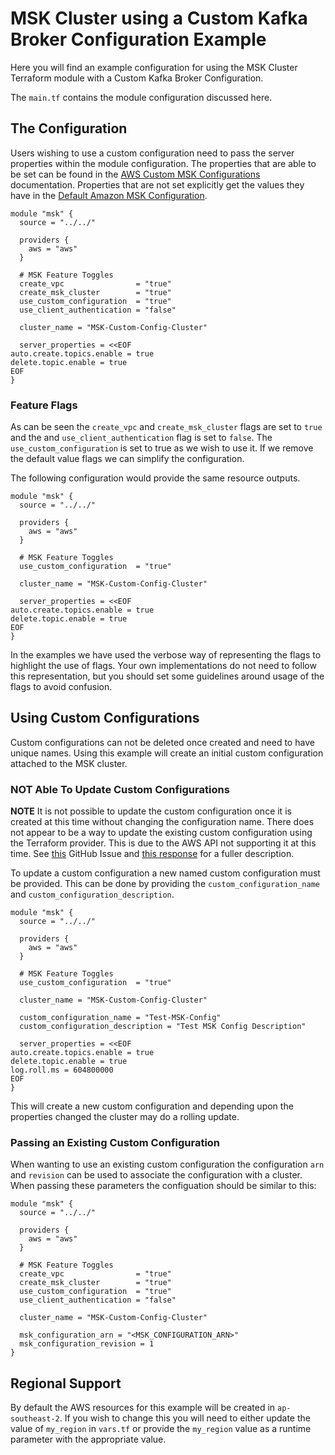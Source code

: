 # MSK Cluster using a Custom Kafka Broker Configuration Example
Here you will find an example configuration for using the MSK Cluster Terraform
module with a Custom Kafka Broker Configuration.

The `main.tf` contains the module configuration discussed here.

## The Configuration
Users wishing to use a custom configuration need to pass the server properties
within the module configuration. The properties that are able to be set can be
found in the [AWS Custom MSK Configurations](https://docs.aws.amazon.com/msk/latest/developerguide/msk-configuration-properties.html) documentation. Properties that are not set explicitly get the values they have in the [Default Amazon MSK Configuration](https://docs.aws.amazon.com/msk/latest/developerguide/msk-default-configuration.html).

```
module "msk" {
  source = "../../"

  providers {
    aws = "aws"
  }

  # MSK Feature Toggles
  create_vpc                = "true"
  create_msk_cluster        = "true"
  use_custom_configuration  = "true"
  use_client_authentication = "false"

  cluster_name = "MSK-Custom-Config-Cluster"

  server_properties = <<EOF
auto.create.topics.enable = true
delete.topic.enable = true
EOF
}
```

### Feature Flags
As can be seen the `create_vpc` and `create_msk_cluster` flags are set to `true`
and the and `use_client_authentication` flag is set to `false`. The
`use_custom_configuration` is set to true as we wish to use it. If we remove the
default value flags we can simplify the configuration.

The following configuration would provide the same resource outputs.
```
module "msk" {
  source = "../../"

  providers {
    aws = "aws"
  }

  # MSK Feature Toggles
  use_custom_configuration  = "true"

  cluster_name = "MSK-Custom-Config-Cluster"

  server_properties = <<EOF
auto.create.topics.enable = true
delete.topic.enable = true
EOF
}
```

In the examples we have used the verbose way of representing the flags to
highlight the use of flags. Your own implementations do not need to follow this
representation, but you should set some guidelines around usage of the flags to
avoid confusion.

## Using Custom Configurations
Custom configurations can not be deleted once created and need to have unique
names. Using this example will create an initial custom configuration attached
to the MSK cluster.

### NOT Able To Update Custom Configurations 
**NOTE** It is not possible to update the custom configuration once it is
created at this time without changing the configuration name. There does not
appear to be a way to update the existing custom configuration using the
Terraform provider. This is due to the AWS API not supporting it at this time.
See [this](https://github.com/terraform-providers/terraform-provider-aws/issues/10902) GitHub Issue and [this response](https://github.com/terraform-providers/terraform-provider-aws/issues/10902#issuecomment-567925861) for a fuller description.

To update a custom configuration a new named custom configuration must be
provided. This can be done by providing the `custom_configuration_name` 
and `custom_configuration_description`.

```
module "msk" {
  source = "../../"

  providers {
    aws = "aws"
  }

  # MSK Feature Toggles
  use_custom_configuration  = "true"

  cluster_name = "MSK-Custom-Config-Cluster"

  custom_configuration_name = "Test-MSK-Config"
  custom_configuration_description = "Test MSK Config Description"

  server_properties = <<EOF
auto.create.topics.enable = true
delete.topic.enable = true
log.roll.ms = 604800000
EOF
}
```

This will create a new custom configuration and depending upon the properties
changed the cluster may do a rolling update.

### Passing an Existing Custom Configuration
When wanting to use an existing custom configuration the configuration `arn` and
`revision` can be used to associate the configuration with a cluster. When
passing these parameters the configuation should be similar to this: 

```
module "msk" {
  source = "../../"

  providers {
    aws = "aws"
  }

  # MSK Feature Toggles
  create_vpc                = "true"
  create_msk_cluster        = "true"
  use_custom_configuration  = "true"
  use_client_authentication = "false"

  cluster_name = "MSK-Custom-Config-Cluster"

  msk_configuration_arn = "<MSK_CONFIGURATION_ARN>"
  msk_configuration_revision = 1
}
```

## Regional Support
By default the AWS resources for this example will be created in
`ap-southeast-2`. If you wish to change this you will need to either update the
value of `my_region` in `vars.tf` or provide the `my_region` value as a runtime
parameter with the appropriate value.
